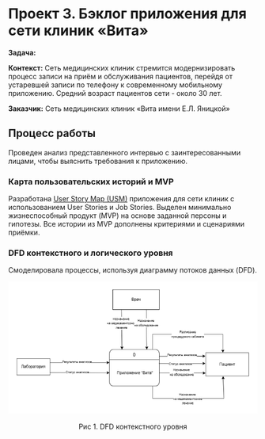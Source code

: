 # Проект 3. Бэклог приложения для сети клиник «Вита»

**Задача:** 

**Контекст:** Сеть медицинских клиник стремится модернизировать процесс записи на приём и обслуживания пациентов, перейдя от устаревшей записи по телефону к современному мобильному приложению. Средний возраст пациентов сети - около 30 лет.

**Заказчик:** Сеть медицинских клиник «Вита имени Е.Л. Яницкой»


## Процесс работы
Проведен анализ представленного интервью с заинтересованными лицами, чтобы выяснить требования к приложению.


### Карта пользовательских историй и MVP

Разработана [User Story Map (USM)](https://miro.com/app/board/uXjVLEYxzU4=/?share_link_id=676315146568) приложения для сети клиник с использованием User Stories и Job Stories. Выделен минимально жизнеспособный продукт (MVP) на основе заданной персоны и гипотезы.
Все истории из MVP дополнены критериями и сценариями приёмки.


### DFD контекстного и логического уровня

Смоделировала процессы, используя диаграмму потоков данных (DFD). 

![Обновленная диаграмма UML](https://github.com/EVTrukhina/practicum_Y/blob/main/DFD%20контекстная%20клиника.png)
<p align="center">Рис 1. DFD контекстного уровня </p>
